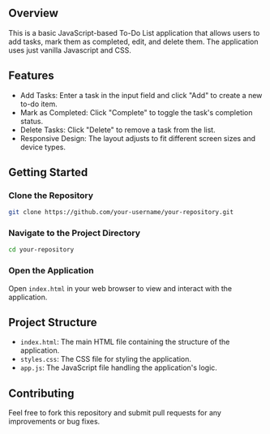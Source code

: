 ## Overview
This is a basic JavaScript-based To-Do List application that allows users to add tasks, mark them as completed, edit, and delete them. 
The application uses just vanilla Javascript and CSS.

## Features
- Add Tasks: Enter a task in the input field and click "Add" to create a new to-do item.
- Mark as Completed: Click "Complete" to toggle the task's completion status.
- Delete Tasks: Click "Delete" to remove a task from the list.
- Responsive Design: The layout adjusts to fit different screen sizes and device types.

## Getting Started
### Clone the Repository
```bash
git clone https://github.com/your-username/your-repository.git
```
### Navigate to the Project Directory
```bash
cd your-repository
```
### Open the Application
Open `index.html` in your web browser to view and interact with the application.

## Project Structure
- `index.html`: The main HTML file containing the structure of the application.
- `styles.css`: The CSS file for styling the application.
- `app.js`: The JavaScript file handling the application's logic.

## Contributing
Feel free to fork this repository and submit pull requests for any improvements or bug fixes.
